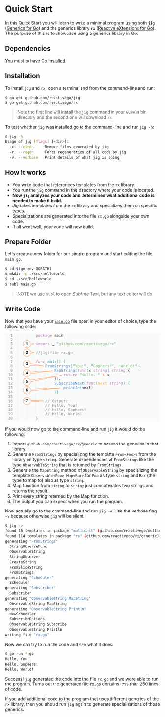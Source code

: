# Quick Start

In this Quick Start you will learn to write a minimal program using both **`jig`** ([Generics for Go](https://github.com/reactivego/jig)) and the generics library **`rx`** ([Reactive eXtensions for Go](https://github.com/reactivego/rx)). The purpose of this is to showcase using a generics library in Go.
## Dependencies

You must to have Go [installed](https://golang.org/doc/install#install).

## Installation


To install `jig` and `rx`, open a terminal and from the command-line and run:

```bash
$ go get github.com/reactivego/jig
$ go get github.com/reactivego/rx
```

> Note the first line will install the `jig` command in your `GOPATH` bin directory and the second one will download `rx`.

To test whether `jig` was installed go to the command-line and run `jig -h`:

```bash
$ jig -h
Usage of jig [flags] [<dir>]:
  -c, --clean     Remove files generated by jig
  -r, --regen     Force regeneration of all code by jig
  -v, --verbose   Print details of what jig is doing
```


## How it works

- You write code that references templates from the `rx` library.
- You run the `jig` command in the directory where your code is located.
- **Now `jig` analyzes your code and determines what additional code is needed to make it build**.
- *Jig* takes templates from the `rx` library and specializes them on specific types.
- Specializations are generated into the file `rx.go` alongside your own code.
- If all went well, your code will now build.

## Prepare Folder

Let's create a new folder for our simple program and start editing the file `main.go`.

```bash
$ cd $(go env GOPATH)
$ mkdir -p ./src/helloworld
$ cd ./src/helloworld
$ subl main.go
```
> NOTE we use `subl` to open *Sublime Text*, but any text editor will do.

## Write Code
Now that you have your [`main.go`](../example/rx/main.go) file open in your editor of choice, type the following code:

![Hello World Program](doc/helloworld.png)

If you would now go to the command-line and run `jig` it would do the following:

1. Import `github.com/reactivego/rx/generic` to access the generics in that library.
2. Generate `FromStrings` by specializing the template `From<Foo>s` from the library on type `string`. Generate dependencies of `FromStrings` like the type `ObservableString` that is returned by `FromStrings`.
3. Generate the `MapString` method of `ObservableString` by specializing the template `Observable<Foo> Map<Bar>` for `Foo` as type `string` and `Bar` (the type to map to) also as type `string`.
4. Map function from `string` to `string` just concatenates two strings and returns the result.
5. Print every string returned by the Map function.
6. The output you can expect when you run the program.

Now actually go to the command-line and run `jig -v`. Use the verbose flag `-v` because otherwise `jig` will be silent.

```bash
$ jig -v
found 16 templates in package "multicast" (github.com/reactivego/multicast/generic)
found 114 templates in package "rx" (github.com/reactivego/rx/generic)
generating "FromStrings"
  StringObserveFunc
  ObservableString
  StringObserver
  CreateString
  FromSliceString
  FromStrings
generating "Scheduler"
  Scheduler
generating "Subscriber"
  Subscriber
generating "ObservableString MapString"
  ObservableString MapString
generating "ObservableString Println"
  NewScheduler
  SubscribeOptions
  ObservableString Subscribe
  ObservableString Println
writing file "rx.go"
```

Now we can try to run the code and see what it does.

```bash
$ go run *.go
Hello, You!
Hello, Gophers!
Hello, World!
```

Success! `jig` generated the code into the file `rx.go` and we were able to run the program.
Turns out the generated file [`rx.go`](example/rx/rx.go) contains less than 250 lines of code.

If you add additional code to the program that uses different generics of the `rx` library, then you should run `jig` again to generate specializations of those generics.

